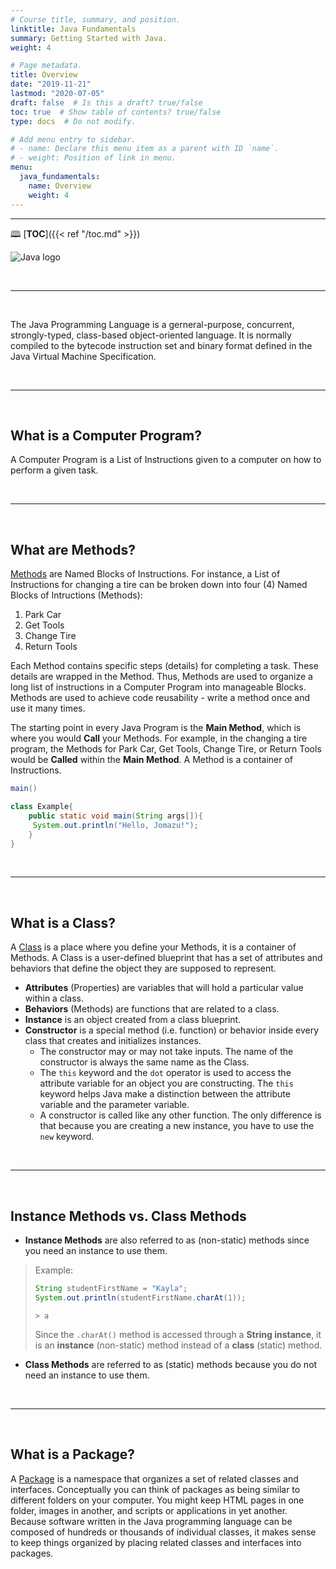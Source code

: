 ```yaml
---
# Course title, summary, and position.
linktitle: Java Fundamentals
summary: Getting Started with Java.
weight: 4

# Page metadata.
title: Overview
date: "2019-11-21"
lastmod: "2020-07-05"
draft: false  # Is this a draft? true/false
toc: true  # Show table of contents? true/false
type: docs  # Do not modify.

# Add menu entry to sidebar.
# - name: Declare this menu item as a parent with ID `name`.
# - weight: Position of link in menu.
menu:
  java_fundamentals:
    name: Overview
    weight: 4
---
```


---
🕮 [**TOC**]({{< ref "/toc.md" >}}) 

![Java logo](https://res.cloudinary.com/jomazu/image/upload/w_0.4,c_scale/v1574364405/jomazu/logos/java_logo.png)

<br>

---
<br>

The Java Programming Language is a gerneral-purpose, concurrent, strongly-typed, class-based object-oriented language. It is normally compiled to the bytecode instruction set and binary format defined in the Java Virtual Machine Specification.

<br>

---
<br>

## What is a Computer Program?
A Computer Program is a List of Instructions given to a computer on how to perform a given task.

<br>

---
<br>

## What are Methods?
[Methods](https://www.geeksforgeeks.org/methods-in-java/) are Named Blocks of Instructions. For instance, a List of Instructions for changing a tire can be broken down into four (4) Named Blocks of Intructions (Methods):

1. Park Car
2. Get Tools
3. Change Tire
4. Return Tools

Each Method contains specific steps (details) for completing a task. These details are wrapped in the Method. Thus, Methods are used to organize a long list of instructions in a Computer Program into manageable Blocks. Methods are used to achieve code reusability - write a method once and use it many times.

The starting point in every Java Program is the **Main Method**, which is where you would **Call** your Methods. For example, in the changing a tire program, the Methods for Park Car, Get Tools, Change Tire, or Return Tools would be **Called** within the **Main Method**. A Method is a container of Instructions.

```java
main()
```

```java
class Example{  
    public static void main(String args[]){  
     System.out.println("Hello, Jomazu!");  
    }  
}  
```

<br>

---
<br>

## What is a Class?
A [Class](https://docs.oracle.com/javase/tutorial/java/concepts/class.html) is a place where you define your Methods, it is a container of Methods. A Class is a user-defined blueprint that has a set of attributes and behaviors  that define the object they are supposed to represent.

* **Attributes** (Properties) are variables that will hold a particular value within a class.
* **Behaviors** (Methods) are functions that are related to a class.
* **Instance** is an object created from a class blueprint.
* **Constructor** is a special method (i.e. function) or behavior inside every class that creates and initializes instances.
  * The constructor may or may not take inputs. The name of the constructor is always the same name as the Class.
  * The `this` keyword and the `dot` operator is used to access the attribute variable for an object you are constructing. The `this` keyword helps Java make a distinction between the attribute variable and the parameter variable.
  * A constructor is called like any other function. The only difference is that because you are creating a new instance, you have to use the `new` keyword.

<br>

---
<br>

## Instance Methods vs. Class Methods

* **Instance Methods** are also referred to as (non-static) methods since you need an instance to use them. 

> Example:
> ```java
> String studentFirstName = "Kayla";
> System.out.println(studentFirstName.charAt(1));
> ```
> ```terminal
> > a
> ```
> Since the `.charAt()` method is accessed through a **String instance**, it is an **instance** (non-static) method instead of a **class** (static) method.

* **Class Methods** are referred to as (static) methods because you do not need an instance to use them.

<br>

---
<br>

## What is a Package?
A [Package](https://docs.oracle.com/javase/tutorial/java/concepts/package.html) is a namespace that organizes a set of related classes and interfaces. Conceptually you can think of packages as being similar to different folders on your computer. You might keep HTML pages in one folder, images in another, and scripts or applications in yet another. Because software written in the Java programming language can be composed of hundreds or thousands of individual classes, it makes sense to keep things organized by placing related classes and interfaces into packages.
